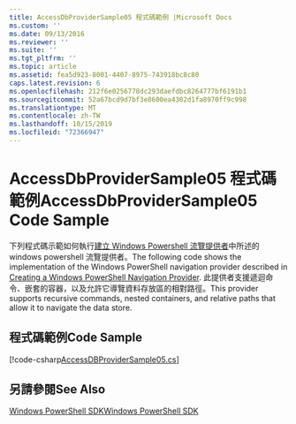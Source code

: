 ```yaml
---
title: AccessDbProviderSample05 程式碼範例 |Microsoft Docs
ms.custom: ''
ms.date: 09/13/2016
ms.reviewer: ''
ms.suite: ''
ms.tgt_pltfrm: ''
ms.topic: article
ms.assetid: fea5d923-8001-4407-8975-743918bc8c80
caps.latest.revision: 6
ms.openlocfilehash: 212f6e0256778dc293daefdbc8264777bf6191b1
ms.sourcegitcommit: 52a67bcd9d7bf3e8600ea4302d1fa8970ff9c998
ms.translationtype: MT
ms.contentlocale: zh-TW
ms.lasthandoff: 10/15/2019
ms.locfileid: "72366947"
---
```

# <a name="accessdbprovidersample05-code-sample"></a><span data-ttu-id="6f690-102">AccessDbProviderSample05 程式碼範例</span><span class="sxs-lookup"><span data-stu-id="6f690-102">AccessDbProviderSample05 Code Sample</span></span>

<span data-ttu-id="6f690-103">下列程式碼示範如何執行[建立 Windows Powershell 流覽提供者](./creating-a-windows-powershell-navigation-provider.md)中所述的 windows powershell 流覽提供者。</span><span class="sxs-lookup"><span data-stu-id="6f690-103">The following code shows the implementation of the Windows PowerShell navigation provider described in [Creating a Windows PowerShell Navigation Provider](./creating-a-windows-powershell-navigation-provider.md).</span></span> <span data-ttu-id="6f690-104">此提供者支援遞迴命令、嵌套的容器，以及允許它導覽資料存放區的相對路徑。</span><span class="sxs-lookup"><span data-stu-id="6f690-104">This provider supports recursive commands, nested containers, and relative paths that allow it to navigate the data store.</span></span>

## <a name="code-sample"></a><span data-ttu-id="6f690-105">程式碼範例</span><span class="sxs-lookup"><span data-stu-id="6f690-105">Code Sample</span></span>

[!code-csharp[AccessDBProviderSample05.cs](../../../../powershell-sdk-samples/SDK-2.0/csharp/AccessDBProviderSample05/AccessDBProviderSample05.cs#L11-L1960 "AccessDBProviderSample05.cs")]

## <a name="see-also"></a><span data-ttu-id="6f690-106">另請參閱</span><span class="sxs-lookup"><span data-stu-id="6f690-106">See Also</span></span>

[<span data-ttu-id="6f690-107">Windows PowerShell SDK</span><span class="sxs-lookup"><span data-stu-id="6f690-107">Windows PowerShell SDK</span></span>](../windows-powershell-reference.md)
